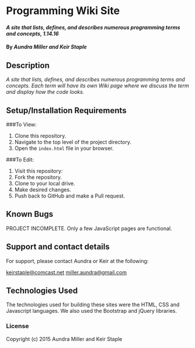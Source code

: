 # Programming Wiki Site

#### _A site that lists, defines, and describes numerous programming terms and concepts, 1.14.16_

#### By _Aundra Miller and Keir Staple_

## Description

_A site that lists, defines, and describes numerous programming terms and concepts. Each term will have its own Wiki page where we discuss the term and display how the code looks._

## Setup/Installation Requirements

###To View:
1. Clone this repository.
2. Navigate to the top level of the project directory.
3. Open the `index.html` file in your browser.

###To Edit:
1. Visit this repository:
2. Fork the repository.
3. Clone to your local drive.
4. Make desired changes.
5. Push back to GitHub and make a Pull request.

## Known Bugs

PROJECT INCOMPLETE. Only a few JavaScript pages are functional.

## Support and contact details

For support, please contact Aundra or Keir at the following:

keirstaple@comcast.net
miller.aundra@gmail.com

## Technologies Used

The technologies used for building these sites were the HTML, CSS and Javascript languages. We also used the Bootstrap and jQuery libraries.

### License

Copyright (c) 2015 Aundra Miller and Keir Staple
